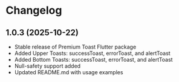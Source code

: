 # Changelog

## 1.0.3 (2025-10-22)
- Stable release of Premium Toast Flutter package
- Added Upper Toasts: successToast, errorToast, and alertToast
- Added Bottom Toasts: successToast, errorToast, and alertToast
- Null-safety support added
- Updated README.md with usage examples

